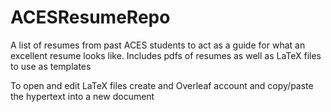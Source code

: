 # ACESResumeRepo
A list of resumes from past ACES students to act as a guide for what an excellent resume looks like. Includes pdfs of resumes as well as LaTeX files to use as templates

To open and edit LaTeX files create and Overleaf account and copy/paste the hypertext into a new document
